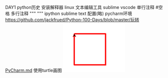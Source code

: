 DAY1
python历史
安装解释器 linux
文本编辑工具 sublime vscode
单行注释  #空格
多行注释  """      """
ipython
sublime text 配置(略)
pycharm环境    https://github.com/jackfrued/Python-100-Days/blob/master/玩转PyCharm.md
使用turtle画图
![image](https://github.com/HaijieW/learn_python100day_personal_notes/blob/master/res/turtle.png)
